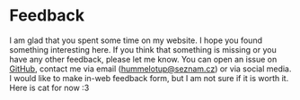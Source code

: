 # Feedback

I am glad that you spent some time on my website. I hope you found something interesting here. If you think that something is missing or you have any other feedback, please let me know. You can open an issue on [GitHub](https://github.com/Kaktus1549/kaktusgameDotEU/issues), contact me via email (hummelotup@seznam.cz) or via social media. I would like to make in-web feedback form, but I am not sure if it is worth it. Here is cat for now :3